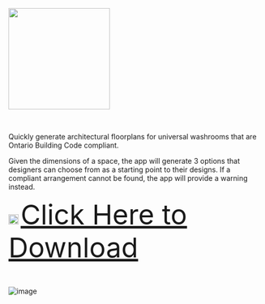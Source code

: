 <picture><img src="https://github.com/sparkbird-wzmh/universal-washrooms/assets/132709762/a60bda40-3025-4059-ac54-de531874f494" width="200"></picture>

&nbsp;




Quickly generate architectural floorplans for universal washrooms that are Ontario Building Code compliant.


Given the dimensions of a space, the app will generate 3 options that designers can choose from as a starting point to their designs. If a compliant arrangement cannot be found, the app will provide a warning instead.

<picture><img src="https://github.com/sparkbird-wzmh/universal-washrooms/assets/132709762/e7914f72-5509-45cf-96b3-0cea84db07a3" width="20"></picture>
<a href="https://github.com/sparkbird-wzmh/universal-washrooms/releases/download/1.0/Universal.Washrooms.App.exe" style="font-size:54px;">  Click Here to Download </a>

&nbsp;

<picture>![image](https://github.com/sparkbird-wzmh/universal-washrooms/assets/132709762/2f100395-7020-4009-b161-28e151a4b648)</picture>
